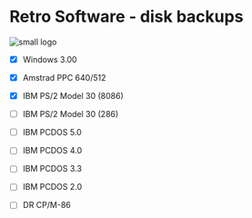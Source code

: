 # Retro Software - disk backups

![small logo](https://cldup.com/MWyAWo2qLY.png)

- [x] Windows 3.00 
- [x] Amstrad PPC 640/512 
- [x] IBM PS/2 Model 30 (8086) 
- [ ] IBM PS/2 Model 30 (286) 
- [ ] IBM PCDOS 5.0
- [ ] IBM PCDOS 4.0
- [ ] IBM PCDOS 3.3
- [ ] IBM PCDOS 2.0
- [ ] DR CP/M-86



